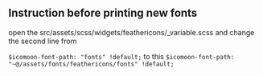 ## Instruction before printing new fonts
open the src/assets/scss/widgets/feathericons/_variable.scss
and change the second line from

```$icomoon-font-path: "fonts" !default;```
to this
```$icomoon-font-path: "~@/assets/fonts/feathericons/fonts" !default;```
